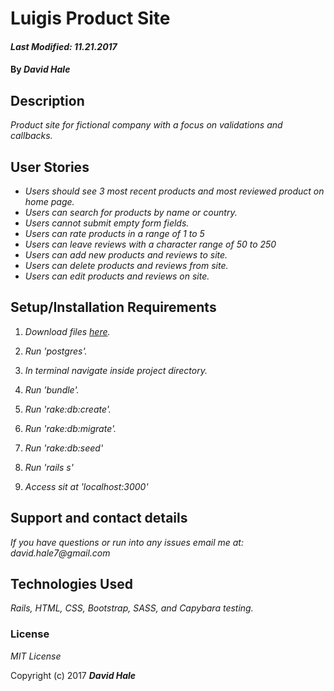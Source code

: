 # Luigis Product Site

#### _Last Modified: 11.21.2017_

#### By _David Hale_

## Description

_Product site for fictional company with a focus on validations and callbacks._

## User Stories

* _Users should see 3 most recent products and most reviewed product on home page._
* _Users can search for products by name or country._
* _Users cannot submit empty form fields._
* _Users can rate products in a range of 1 to 5_
* _Users can leave reviews with a character range of 50 to 250_
* _Users can add new products and reviews to site._
* _Users can delete products and reviews from site._
* _Users can edit products and reviews on site._

## Setup/Installation Requirements

1. _Download files [here](https://github.com/phuzisham/luigis_product_site.git)._

2. _Run 'postgres'._

3. _In terminal navigate inside project directory._

4. _Run 'bundle'._

5. _Run 'rake:db:create'._

6. _Run 'rake:db:migrate'._

7. _Run 'rake:db:seed'_

8. _Run 'rails s'_

9. _Access sit at 'localhost:3000'_

## Support and contact details

_If you have questions or run into any issues email me at: david.hale7@gmail.com_

## Technologies Used

_Rails, HTML, CSS, Bootstrap, SASS, and Capybara testing._

### License

*MIT License*

Copyright (c) 2017 **_David Hale_**
